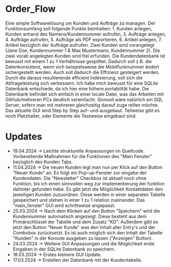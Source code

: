 # Order_Flow
Eine simple Softwarelösung um Kunden und Aufträge zu managen. Der Funktionsumfang soll folgende Punkte beinhalten: 1. Kunden 
anlegen, Kunden anhand des Namens/Kundennummer aufrufen, 3. Aufträge anlegen, 4. Aufträge aufrufen, 5. Aufträge als PDF 
exportieren, 6. Artikel anlegen, 7. Artikel bezüglich der Aufträge aufrufen.
Zwei Kunden sind vorangelegt (Jane Doe, Kundennummer 1 & Max Mustermann, Kundennummer 2). Die zwei vorab angelegten 
Kunden sind frei erfunden.
Die Kundendatenbank ist bewusst mit einem 1 zu 1 Verhältnisse gesplittet. Dadurch soll z.B. die Datenkonsistenz, wenn sich 
beispielsweise die Mobilfunknummer ändert sichergestellt werden. Auch soll dadurch die Effizienz gesteigert werden. Durch die 
daraus resultierende efficient Indexierung, soll sich die Abfrageleistung sich verbessern.
Ich habe mich bewusst für eine SQLite Datenbank entschiede, da ich hier eine höhere portabilität habe. Die Datenbank befindet 
sich einfach in einer locale Datei, was das Arbeiten mit GitHub/mehreren PCs deutlich vereinfacht. Sinnvoll wäre natürlich ein
SQL Server, sofern man mit mehreren gleichzeitig darauf zuge reifen möchte.
Das aktuelle GUI wird Step by Step auf- und ausgebaut. Teilweise gibt es noch Platzhalter, oder Elemente die Testweise 
eingebaut sind.
# Updates 
- 19.04.2024 → Leichte strukturelle Anpassungen im Quellcode. Vorbereitende Maßnahmen für die Funktionen des "Main Fenster" 
  bezüglich des Kunden Tabs.
- 11.04.2024 → Die neuen Kunden legt man nun per Klick auf den Button "Neuer Kunde" an. Es folgt ein Pop-up-Fenster zur 
  eingabe der Kundendaten. Die "Newsletter" Checkbox ist aktuell noch ohne Funktion, bis ich einen sinnvollen weg zur 
  implementierung der funktion dahinter gefunden habe.
  Es gibt jetzt die Möglichkeit Kontaktdaten den jeweiligen Kunden zuzuordnen. Diese werden in einer separaten Tabelle 
  gespeichert und stehen in einer 1 zu 1 relation zueinander. Das "main_fenster" GUI wird schrittweise angepasst.
- 25.03.2024 → Nach dem Klicken auf den Button "Speichern" wird die Kundennummer automatisch angezeigt. Diese besteht aus dem 
  Primärschlüssel der Tabelle und dem Zusatz "KD". Außerdem gibt es jetzt den Button "Neuer Kunde" was den Inhalt aller Entry's
  und der Combobox zurücksetzt. Es ist auch möglich sich den Inhalt der Tabelle "Kunden" in der Konsole ausgeben zu lassen 
  ("Anzeigen" Button).
- 24.03.2024 → Weitere GUI Anpassungen und die Möglichkeit erste Eingaben in der SQLite Datenbank zu speichern.
- 18.03.2024 → Erstes kleinere GUI Update.
- 17.03.2024 → Erstellen der Datenbank mit der Kundentabelle.